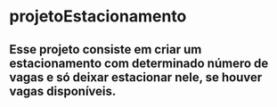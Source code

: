 # projetoEstacionamento

## Esse projeto consiste em criar um estacionamento com determinado número de vagas e só deixar estacionar nele, se houver vagas disponíveis.
